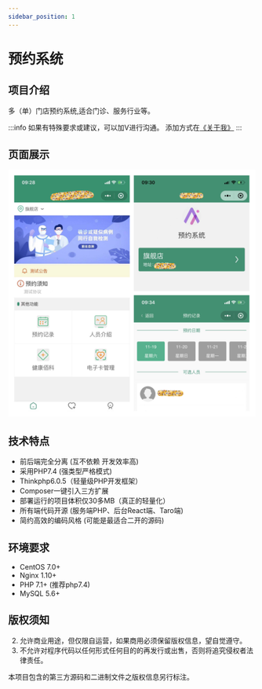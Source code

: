 ```yaml
---
sidebar_position: 1
---
```

# 预约系统

## 项目介绍
多（单）门店预约系统,适合门诊、服务行业等。

:::info
如果有特殊要求或建议，可以加V进行沟通。
添加方式在[《关于我》](about)
:::


## 页面展示
![An image from the static](/img/yuyue.png)

## 技术特点
* 前后端完全分离 (互不依赖 开发效率高)
* 采用PHP7.4 (强类型严格模式)
* Thinkphp6.0.5（轻量级PHP开发框架）
* Composer一键引入三方扩展
* 部署运行的项目体积仅30多MB（真正的轻量化）
* 所有端代码开源 (服务端PHP、后台React端、Taro端)
* 简约高效的编码风格 (可能是最适合二开的源码)

## 环境要求
- CentOS 7.0+
- Nginx 1.10+
- PHP 7.1+  (推荐php7.4)
- MySQL 5.6+

## 版权须知

2. 允许商业用途，但仅限自运营，如果商用必须保留版权信息，望自觉遵守。
3. 不允许对程序代码以任何形式任何目的的再发行或出售，否则将追究侵权者法律责任。


本项目包含的第三方源码和二进制文件之版权信息另行标注。
